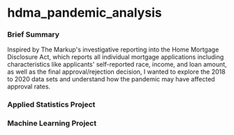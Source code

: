 # hdma_pandemic_analysis

### Brief Summary
Inspired by The Markup's investigative reporting into the Home Mortgage Disclosure Act, which reports all individual mortgage applications including characteristics like applicants' self-reported race, income, and loan amount, as well as the final approval/rejection decision, I wanted to explore the 2018 to 2020 data sets and understand how the pandemic may have affected approval rates.

### Applied Statistics Project


### Machine Learning Project
